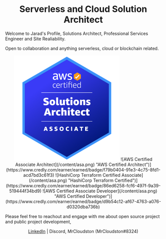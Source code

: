 <h1 align='center'>Serverless and Cloud Solution Architect</h1>

Welcome to Jarad's Profile, Solutions Architect, Professional Services Engineer and Site Realiability.

Open to collaboration and anything serverless, cloud or blockchain related.

<p align='center'>
<img href='https://www.credly.com/earner/earned/badge/f79b0404-91e3-4c75-8fd1-acd7bd3c61f3' src='./content/asa.png' />
![AWS Certified Associate Architect](/content/asa.png) "AWS Certified Architect")](https://www.credly.com/earner/earned/badge/f79b0404-91e3-4c75-8fd1-acd7bd3c61f3)
![HashiCorp Terraform Certified Associate](/content/asa.png) "HashiCorp Terraform Certified")](https://www.credly.com/earner/earned/badge/86ed6258-fcf6-497f-9a39-519444f34bd9)
![AWS Certified Associate Developer](/content/asa.png) "AWS Certified Developer")](https://www.credly.com/earner/earned/badge/d9b54c12-af67-4763-a076-d0320dba736b)
</p>

Please feel free to reachout and engage with me about open source project and public project development,
<p align='center'>
    <a href='https://www.linkedin.com/in/jaradclouston/'>LinkedIn</a>   |
    Discord, MrCloudston (MrCloudston#8324)
</p>

<!---
MrCloudston/MrCloudston is a ✨ special ✨ repository because its `README.md` (this file) appears on your GitHub profile.
You can click the Preview link to take a look at your changes.
--->
